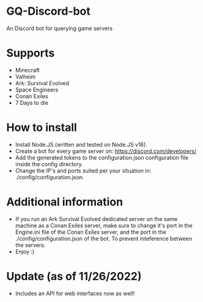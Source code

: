 # GQ-Discord-bot
An Discord bot for querying game servers

# Supports
- Minecraft
- Valheim
- Ark: Survival Evolved
- Space Engineers
- Conan Exiles
- 7 Days to die

# How to install
- Install Node.JS (written and tested on Node.JS v16).
- Create a bot for every game server on: https://discord.com/developers/
- Add the generated tokens to the configuration.json configuration file inside the config directory.
- Change the IP's and ports suited per your situation in: ./config/configuration.json.

# Additional information
- If you run an Ark Survival Evolved dedicated server on the same machine as a Conan Exiles server, make sure to change it's port in the Engine.ini file of the Conan Exiles server, and the port in the ./config/configuration.json of the bot. To prevent inteference between the servers.
- Enjoy :)

# Update (as of 11/26/2022)
- Includes an API for web interfaces now as well!